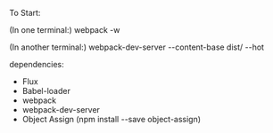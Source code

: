 To Start:

(In one terminal:)
webpack -w

(In another terminal:)
webpack-dev-server --content-base dist/ --hot

dependencies:
- Flux
- Babel-loader
- webpack
- webpack-dev-server
- Object Assign (npm install --save object-assign)
